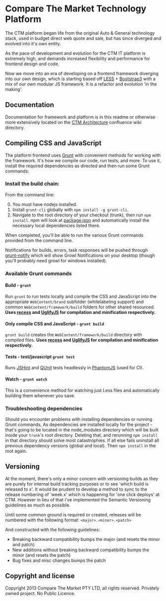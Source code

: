 # Compare The Market Technology Platform


The CTM platform began life from the original Auto & General technology stack, used in budget direct web quote and sale, but has since diverged and evolved into it's own entity.

As the pace of development and evolution for the CTM IT platform is extremely high, and demands increased flexibility and performance for frontend design and code.

Now we move into an era of developing on a frontend framework diverging into our own design, which is starting based off [LESS](http://lesscss.org/) + [Bootstrap3](http://getbootstrap.com) with a mix of our own modular JS framework. It is a refactor and evolution 'in the making'.

## Documentation

Documentation for framework and platform is in this readme or otherwise more extensively located on the [CTM Architecture](http://confluence:8090/display/EBUS/CtM+Architecture) confluence wiki directory.

## Compiling CSS and JavaScript

The platform frontend uses [Grunt](http://gruntjs.com/) with convenient methods for working with the framework. It's how we compile our code, run tests, and more. To use it, install the required dependencies as directed and then run some Grunt commands:

### Install the build chain:

From the command line:

0. You must have nodejs installed.
1. Install `grunt-cli` globally with `npm install -g grunt-cli`.
2. Navigate to the root directory of your checkout (trunk), then run `npm install`. npm will look at [package.json](package.json) and automatically install the necessary local dependencies listed there.

When completed, you'll be able to run the various Grunt commands provided from the command line.

Notifications for builds, errors, task responses will be pushed through [grunt-notify](https://github.com/dylang/grunt-notify) which will show Growl Notifications on your desktop (though you'll probably need growl for windows installed).

### Available Grunt commands

#### Build - `grunt`
Run `grunt` to run tests locally and compile the CSS and JavaScript into the appropriate `WebContent/brand` subfolder (whitelabeling support) and common `WebContent/framework/build` folders for other shared resourced. **Uses [recess](http://twitter.github.io/recess/) and [UglifyJS](http://lisperator.net/uglifyjs/) for compilation and minification respectively.**

#### Only compile CSS and JavaScript - `grunt build`
`grunt build` creates the `WebContent/framework/build` directory with compiled files. **Uses [recess](http://twitter.github.io/recess/) and [UglifyJS](http://lisperator.net/uglifyjs/) for compilation and minification respectively.**

#### Tests - test/javascript `grunt test`
Runs [JSHint](http://jshint.com) and [QUnit](http://qunitjs.com/) tests headlessly in [PhantomJS](http://phantomjs.org/) (used for CI).

#### Watch - `grunt watch`
This is a convenience method for watching just Less files and automatically building them whenever you save.

### Troubleshooting dependencies

Should you encounter problems with installing dependencies or running Grunt commands, As dependencies are installed locally for the project - that's going to be located in the node_modules directory which will be built inside your `trunk`'s root directory. Deleting that, and rerunning `npm install` in that directory should solve most catastrophies. If all else fails uninstall all previous dependency versions (global and local). Then `npm install` in the root again.

## Versioning

At the moment, there's only a minor concern with versioning builds as they are purely for internal build tracking purposes or to see 'which build is released to x'. It would be prudent to develop a method to sync to the release numbering of 'week x' which is happening for 'one click deploys' at CTM. However in lieu of that i've implemented the Semantic Versioning guidelines as much as possible.

Until some common ground is required or created, releases will be numbered with the following format:
`<major>.<minor>.<patch>`

And constructed with the following guidelines:

* Breaking backward compatibility bumps the major (and resets the minor and patch)
* New additions without breaking backward compatibility bumps the minor (and resets the patch)
* Bug fixes and misc changes bumps the patch

## Copyright and license


Copyright 2013 Compare The Market PTY LTD, all rights reserved. Privately owned project. No Public Licence.